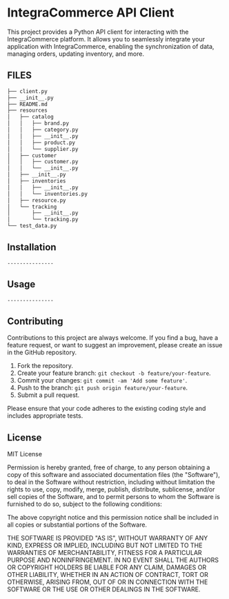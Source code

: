# IntegraCommerce API Client

This project provides a Python API client for interacting with the IntegraCommerce platform. It allows you to seamlessly integrate your application with IntegraCommerce, enabling the synchronization of data, managing orders, updating inventory, and more.

## FILES
```bash
├── client.py
├── __init__.py
├── README.md
├── resources
│   ├── catalog
│   │   ├── brand.py
│   │   ├── category.py
│   │   ├── __init__.py
│   │   ├── product.py
│   │   └── supplier.py
│   ├── customer
│   │   ├── customer.py
│   │   └── __init__.py
│   ├── __init__.py
│   ├── inventories
│   │   ├── __init__.py
│   │   └── inventories.py
│   ├── resource.py
│   └── tracking
│       ├── __init__.py
│       └── tracking.py
└── test_data.py
```
## Installation
    ---------------

## Usage
    ---------------

## Contributing

Contributions to this project are always welcome. If you find a bug, have a feature request, or want to suggest an improvement, please create an issue in the GitHub repository.

1. Fork the repository.
2. Create your feature branch: `git checkout -b feature/your-feature`.
3. Commit your changes: `git commit -am 'Add some feature'`.
4. Push to the branch: `git push origin feature/your-feature`.
5. Submit a pull request.

Please ensure that your code adheres to the existing coding style and includes appropriate tests.

## License

MIT License

Permission is hereby granted, free of charge, to any person obtaining a copy of this software and associated documentation files (the "Software"), 
to deal in the Software without restriction, including without limitation the rights to use, copy, modify, merge, publish, distribute, sublicense, 
and/or sell copies of the Software, and to permit persons to whom the Software is furnished to do so, subject to the following conditions:

The above copyright notice and this permission notice shall be included in all copies or substantial portions of the Software.

THE SOFTWARE IS PROVIDED "AS IS", WITHOUT WARRANTY OF ANY KIND, EXPRESS OR IMPLIED, INCLUDING BUT NOT LIMITED TO THE WARRANTIES OF MERCHANTABILITY, 
FITNESS FOR A PARTICULAR PURPOSE AND NONINFRINGEMENT. IN NO EVENT SHALL THE AUTHORS OR COPYRIGHT HOLDERS BE LIABLE FOR ANY CLAIM, DAMAGES OR OTHER LIABILITY, 
WHETHER IN AN ACTION OF CONTRACT, TORT OR OTHERWISE, ARISING FROM, OUT OF OR IN CONNECTION WITH THE SOFTWARE OR THE USE OR OTHER DEALINGS IN THE SOFTWARE.
